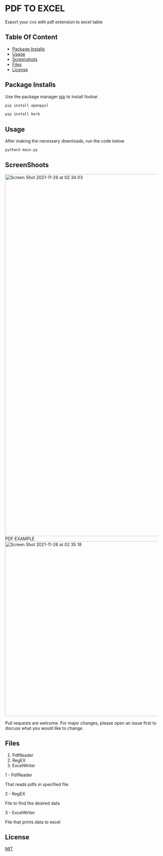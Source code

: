 # PDF TO EXCEL
Export your cvs with pdf extension to excel table

## Table Of Content

  * [Package Installs](#package-installs)
  * [Usage](#Usage)
  * [Screenshots](#screenshots)
  * [Files](#files)
  * [License](#license)

## Package Installs

Use the package manager [pip](https://pip.pypa.io/en/stable/) to install foobar.

```bash
pip install openpyxl
```
```bash
pip install borb
```

## Usage
After making the necessary downloads, run the code below
```python
python3 main.py
```
## ScreenShoots
<img width="1192" alt="Screen Shot 2021-11-26 at 02 34 03" src="https://user-images.githubusercontent.com/52200813/143507786-a0196dbd-e9b3-4763-acb3-8dbc89007998.png">
PDF EXAMPLE
<img width="576" alt="Screen Shot 2021-11-26 at 02 35 18" src="https://user-images.githubusercontent.com/52200813/143507835-423eb173-6df3-4201-9a2f-332454ab4ddf.png">

Pull requests are welcome. For major changes, please open an issue first to discuss what you would like to change.
## Files
1) PdfReader
2) RegEX
3) ExcelWriter

1 - PdfReader

That reads pdfs in specified file

2 - RegEX

File to find the desired data

3 - ExcelWriter

File that prints data to excel


## License
[MIT](https://choosealicense.com/licenses/mit/)
